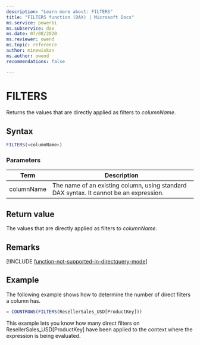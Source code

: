 ```yaml
---
description: "Learn more about: FILTERS"
title: "FILTERS function (DAX) | Microsoft Docs"
ms.service: powerbi 
ms.subservice: dax 
ms.date: 07/08/2020
ms.reviewer: owend
ms.topic: reference
author: minewiskan
ms.author: owend 
recommendations: false

---
```

# FILTERS

Returns the values that are directly applied as filters to *columnName*.  
  
## Syntax
  
```js
FILTERS(<columnName>)  
```
  
### Parameters

|Term  |Description|  
|---------|---------|
|columnName      | The name of an existing column, using standard DAX syntax. It cannot be an expression.  |

## Return value

The values that are directly applied as filters to *columnName*.  
  
## Remarks

[!INCLUDE [function-not-supported-in-directquery-mode](includes/function-not-supported-in-directquery-mode.md)]
  
## Example

The following example shows how to determine the number of direct filters a column has.  
  
```js
= COUNTROWS(FILTERS(ResellerSales_USD[ProductKey]))  
```

This example lets you know how many direct filters on ResellerSales_USD[ProductKey] have been applied to the context where the expression is being evaluated.  
